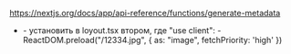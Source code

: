 https://nextjs.org/docs/app/api-reference/functions/generate-metadata

- <link preload >
    - установить в loyout.tsx втором, где "use client":
        - ReactDOM.preload("/12334.jpg", { as: "image", fetchPriority: 'high' })